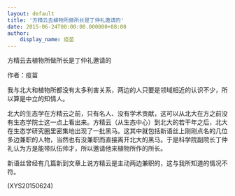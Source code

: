```yaml
---
layout: default
title: '方精云去植物所做所长是丁仲礼邀请的'
date: 2015-06-24T00:00:00.000000+08:00
author:
    display_name: 疫苗
---
```


方精云去植物所做所长是丁仲礼邀请的

作者：疫苗

我与北大和植物所都没有太多利害关系，两边的人只要是领域相近的认识不少，所以算是中立的知情人。

北大的生态学在方精云之前，只有名人、没有学术贡献，这可以从北大在方之前没有生态学院士这一点上看出来。方精云（从生态中心）到北大的若干年之后，北大在生态学研究圈里密集地出现了一批黑马。这其中就包括新语丝上刚刚点名的几位多边兼职的人物，当然也有没兼职而直接离开北大的黑马。于是科学院副院长丁仲礼认为方是能带队伍帅才，所以邀请他来植物所作的所长。

新语丝曾经有几篇新到文章上说方精云是主动两边兼职的，这与我所知道的情况不符。

(XYS20150624)

